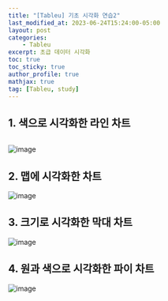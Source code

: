 ```yaml
---
title: "[Tableu] 기초 시각화 연습2"
last_modified_at: 2023-06-24T15:24:00-05:00
layout: post
categories:
    - Tableu
excerpt: 초급 데이터 시각화
toc: true
toc_sticky: true
author_profile: true
mathjax: true
tag: [Tableu, study]
---
```


## 1. 색으로 시각화한 라인 차트

<img alt="" src="https://img1.daumcdn.net/thumb/R1280x0/?scode=mtistory2&fname=https%3A%2F%2Fblog.kakaocdn.net%2Fdn%2FbcH7BY%2FbtqV37bWKZR%2FWxP1LejWUqX9TwYcxRGHH1%2Fimg.png">

![image](https://img1.daumcdn.net/thumb/R1280x0/?scode=mtistory2&fname=https%3A%2F%2Fblog.kakaocdn.net%2Fdn%2Fdt6NEB%2FbtqV36c2hZk%2FMJOOTUeNjKBOnR8QHHYkak%2Fimg.png)

## 2. 맵에 시각화한 차트

![image](https://img1.daumcdn.net/thumb/R1280x0/?scode=mtistory2&fname=https%3A%2F%2Fblog.kakaocdn.net%2Fdn%2FbPGbOH%2FbtqWc9NLLTl%2FUNOoLTt6kHN1IoxLEIogck%2Fimg.png)

## 3. 크기로 시각화한 막대 차트

![image](https://img1.daumcdn.net/thumb/R1280x0/?scode=mtistory2&fname=https%3A%2F%2Fblog.kakaocdn.net%2Fdn%2Fb8rwQk%2FbtqVZRuECPm%2FH2kbmQdAckmnDoNnqEzYzk%2Fimg.png)

## 4. 원과 색으로 시각화한 파이 차트

![image](https://img1.daumcdn.net/thumb/R1280x0/?scode=mtistory2&fname=https%3A%2F%2Fblog.kakaocdn.net%2Fdn%2Fxjv1n%2FbtqWn12DsxP%2FxRsB3BCzIS2n3VNYjQpjZ1%2Fimg.png)